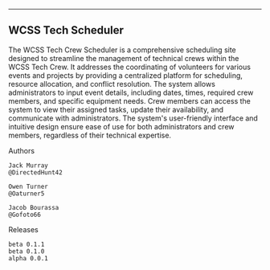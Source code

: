 ---------------------
 WCSS Tech Scheduler
---------------------

The WCSS Tech Crew Scheduler is a comprehensive scheduling site designed to streamline the management of technical crews within the WCSS Tech Crew. It addresses the coordinating of volunteers for various events and projects by providing a centralized platform for scheduling, resource allocation, and conflict resolution. The system allows administrators to input event details, including dates, times, required crew members, and specific equipment needs. Crew members can access the system to view their assigned tasks, update their availability, and communicate with administrators. The system's user-friendly interface and intuitive design ensure ease of use for both administrators and crew members, regardless of their technical expertise. 

Authors

    Jack Murray
    @DirectedHunt42

    Owen Turner
    @Oaturner5

    Jacob Bourassa
    @Gofoto66

Releases

    beta 0.1.1
    beta 0.1.0
    alpha 0.0.1
